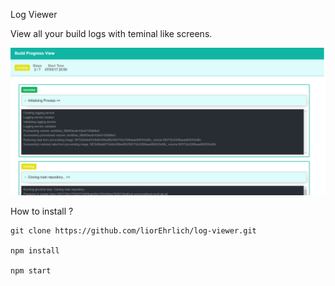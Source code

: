 Log Viewer

View all your build logs with teminal like screens.

![alt text](https://github.com/liorEhrlich/log-viewer/blob/master/log-viewer-image.png)

How to install ?

```
git clone https://github.com/liorEhrlich/log-viewer.git

npm install

npm start
```
